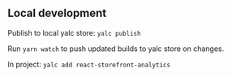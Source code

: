 ## Local development

Publish to local yalc store:
`yalc publish`

Run `yarn watch` to push updated builds to yalc store on changes.

In project:
`yalc add react-storefront-analytics`
